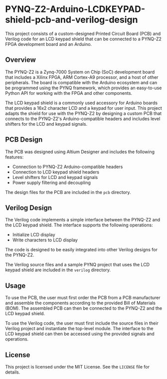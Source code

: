 # PYNQ-Z2-Arduino-LCDKEYPAD-shield-pcb-and-verilog-design

This project consists of a custom-designed Printed Circuit Board (PCB) and Verilog code for an LCD keypad shield that can be connected to a PYNQ-Z2 FPGA development board and an Arduino.

## Overview

The PYNQ-Z2 is a Zynq-7000 System on Chip (SoC) development board that includes a Xilinx FPGA, ARM Cortex-A9 processor, and a host of other peripherals. The board is compatible with the Arduino ecosystem and can be programmed using the PYNQ framework, which provides an easy-to-use Python API for working with the FPGA and other components.

The LCD keypad shield is a commonly used accessory for Arduino boards that provides a 16x2 character LCD and a keypad for user input. This project adapts the shield for use with the PYNQ-Z2 by designing a custom PCB that connects to the PYNQ-Z2's Arduino-compatible headers and includes level shifters for the LCD and keypad signals.

## PCB Design

The PCB was designed using Altium Designer and includes the following features:

- Connection to PYNQ-Z2 Arduino-compatible headers
- Connection to LCD keypad shield headers
- Level shifters for LCD and keypad signals
- Power supply filtering and decoupling

The design files for the PCB are included in the `pcb` directory.

## Verilog Design

The Verilog code implements a simple interface between the PYNQ-Z2 and the LCD keypad shield. The interface supports the following operations:

- Initialize LCD display
- Write characters to LCD display

The code is designed to be easily integrated into other Verilog designs for the PYNQ-Z2.

The Verilog source files and a sample PYNQ project that uses the LCD keypad shield are included in the `verilog` directory.

## Usage

To use the PCB, the user must first order the PCB from a PCB manufacturer and assemble the components according to the provided Bill of Materials (BOM). The assembled PCB can then be connected to the PYNQ-Z2 and the LCD keypad shield.

To use the Verilog code, the user must first include the source files in their Verilog project and instantiate the top-level module. The interface to the LCD keypad shield can then be accessed using the provided signals and operations.

## License

This project is licensed under the MIT License. See the `LICENSE` file for details.
